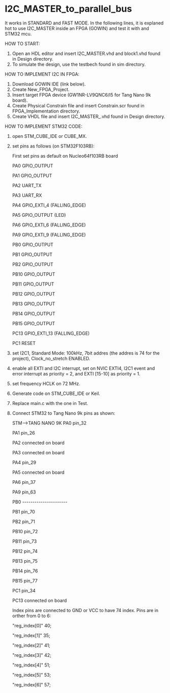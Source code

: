 # I2C_MASTER_to_parallel_bus
It works in STANDARD and FAST MODE.
In the following lines, it is explaned hot to use I2C_MASTER inside an FPGA (GOWIN) and test it with and STM32 mcu.

HOW TO START:

1) Open an HDL editor and insert I2C_MASTER.vhd and block1.vhd found in Design directory.
2) To simulate the design, use the testbech found in sim directory.

HOW TO IMPLEMENT I2C IN FPGA:

1) Download GOWIN IDE (link below).
2) Create New_FPGA_Project.
3) Insert target FPGA device (GW1NR-LV9QNC6/I5 for Tang Nano 9k board).
4) Create Physical Constrain file and insert Constrain.scr found in FPGA_Implementation directory.
5) Create VHDL file and insert I2C_MASTER_.vhd found in Design directory.

HOW TO IMPLEMENT STM32 CODE:

1) open STM_CUBE_IDE or CUBE_MX.
2) set pins as follows (on STM32F103RB):
   
   First set pins as default on Nucleo64f103RB board
   
   PA0 GPIO_OUTPUT

   PA1 GPIO_OUTPUT

   PA2 UART_TX

   PA3 UART_RX

   PA4 GPIO_EXTI_4 (FALLING_EDGE)

   PA5 GPIO_OUTPUT (LED)

   PA6 GPIO_EXTI_6 (FALLING_EDGE)

   PA9 GPIO_EXTI_9 (FALLING_EDGE)

   PB0 GPIO_OUTPUT

   PB1 GPIO_OUTPUT

   PB2 GPIO_OUTPUT

   PB10 GPIO_OUTPUT

   PB11 GPIO_OUTPUT

   PB12 GPIO_OUTPUT

   PB13 GPIO_OUTPUT

   PB14 GPIO_OUTPUT

   PB15 GPIO_OUTPUT

   PC13 GPIO_EXTI_13 (FALLING_EDGE)

   PC1 RESET

4) set I2C1, Standard Mode: 100kHz, 7bit addres (the addres is 74 for the project), Clock_no_stretch ENABLED.
5) enable all EXTI and I2C interrupt, set on NVIC EXTI4, I2C1 event and error interrupt as priority = 2, and EXTI [15-10] as priority = 1.
6) set frequency HCLK on 72 MHz.
7) Generate code on STM_CUBE_IDE or Keil.
8) Replace main.c with the one in Test.
9) Connect STM32 to Tang Nano 9k pins as shown:
   
   STM-->TANG NANO 9K
   PA0   pin_32

   PA1   pin_26

   PA2   connected on board

   PA3   connected on board

   PA4   pin_29

   PA5   connected on board

   PA6   pin_37

   PA9   pin_63

   PB0   ----------------------

   PB1   pin_70

   PB2   pin_71

   PB10  pin_72

   PB11  pin_73
   
   PB12  pin_74

   PB13  pin_75

   PB14  pin_76

   PB15  pin_77

   PC1   pin_34
   
   PC13  connected on board

   Index pins are connected to GND or VCC to have 74 index.
   Pins are in orther from 0 to 6:
   
   "reg_index[0]" 40; 

   "reg_index[1]" 35; 

   "reg_index[2]" 41; 

   "reg_index[3]" 42; 

   "reg_index[4]" 51; 

   "reg_index[5]" 53; 

   "reg_index[6]" 57;

   




   
